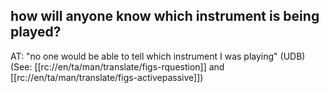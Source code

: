 ## how will anyone know which instrument is being played? ##

AT: "no one would be able to tell which instrument I was playing" (UDB) (See: [[rc://en/ta/man/translate/figs-rquestion]] and [[rc://en/ta/man/translate/figs-activepassive]])